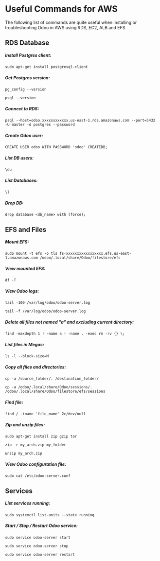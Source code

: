 # Useful Commands for AWS

The following list of commands are quite useful when installing or troubleshooting Odoo in AWS using RDS, EC2, ALB and EFS.

## RDS Database

##### Install Postgres client:
```
sudo apt-get install postgresql-client
```
##### Get Postgres version:
```
pg_config --version

psql --version
```
##### Connect to RDS:
```
psql --host=odoo.xxxxxxxxxxxx.us-east-1.rds.amazonaws.com --port=5432 -U master -d postgres --password
```
##### Create Odoo user:
```
CREATE USER odoo WITH PASSWORD 'odoo' CREATEDB;
```
##### List DB users:
```
\du
```
##### List Databases:
```
\l
```
##### Drop DB:
```
drop database <db_name> with (force);
```

## EFS and Files

##### Mount EFS:
```
sudo mount -t efs -o tls fs-xxxxxxxxxxxxxxxxx.efs.us-east-1.amazonaws.com /odoo/.local/share/Odoo/filestore/efs
```
##### View mounted EFS:
```
df -T
```
##### View Odoo logs:
```
tail -100 /var/log/odoo/odoo-server.log

tail -f /var/log/odoo/odoo-server.log
```
##### Delete all files not named "a" and excluding current directory:
```
find -maxdepth 1 ! -name a ! -name . -exec rm -rv {} \;
```
##### List files in Megas:
```
ls -l --block-size=M
```
##### Copy all files and directories:
```
cp -a /source_folder/. /destination_folder/

cp -a /odoo/.local/share/Odoo/sessions/. /odoo/.local/share/Odoo/filestore/efs/sessions
```
##### Find file:
```
find / -iname 'file_name' 2>/dev/null
```
##### Zip and unzip files:
```
sudo apt-get install zip gzip tar

zip -r my_arch.zip my_folder

unzip my_arch.zip
```
##### View Odoo configuration file:
```
sudo cat /etc/odoo-server.conf
```

## Services

##### List services running:
```
sudo systemctl list-units --state running
```
##### Start / Stop / Restart Odoo service:
```
sudo service odoo-server start

sudo service odoo-server stop

sudo service odoo-server restart
```
